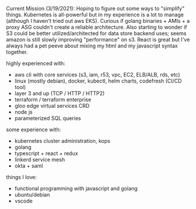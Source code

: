 Current Mission (3/19/2021): Hoping to figure out some ways to "simplify" things. Kubernetes is all-powerful but in my experience is a lot to manage (although I haven't tried out aws EKS). Curious if golang binaries + AMIs + a proxy ASG couldn't create a reliable architecture. Also starting to wonder if S3 could be better utilized/architected for data store backend uses; seems amazon is still slowly improving "performance" on s3. React is great but I've always had a pet peeve about mixing my html and my javascript syntax together.

highly experienced with:
 - aws cli with core services (s3, iam, r53, vpc, EC2, ELB/ALB, rds, etc)
 - linux (mostly debian), docker, kubectl, helm charts, codefresh (CI/CD tool)
 - layer 3 and up (TCP / HTTP / HTTP2)
 - terraform / terraform enterprise
 - gloo edge virtual services CRD
 - node js
 - parameterized SQL queries

some experience with:
  - kubernetes cluster administration, kops
  - golang
  - typescript + react + redux
  - linkerd service mesh
  - okta + saml

things I love:
  - functional programming with javascript and golang
  - ubuntu/debian
  - vscode
